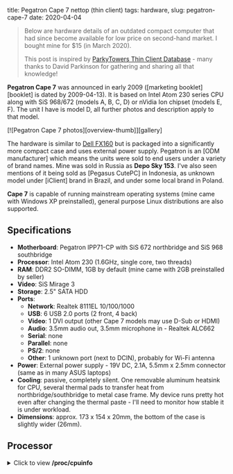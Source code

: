 title: Pegatron Cape 7 nettop (thin client)
tags: hardware,
slug: pegatron-cape-7
date: 2020-04-04

> Below are hardware details of an outdated compact computer that had since
> become available for low price on second-hand market. I bought mine for $15
> (in March 2020).
>
> This post is inspired by [ParkyTowers Thin Client
> Database](https://www.parkytowers.me.uk/thin/) - many thanks to David
> Parkinson for gathering and sharing all that knowledge!


**Pegatron Cape 7** was announced in early 2009 ([marketing booklet][booklet]
is dated by 2009-04-13). It is based on Intel Atom 230 series CPU along with
SiS 968/672 (models A, B, C, D) or nVidia Ion chipset (models E, F). The unit
I have is model D, all further photos and description apply to that model.

[![Pegatron Cape 7 photos][overview-thumb]][gallery]

The hardware is similar to [Dell
FX160](https://www.parkytowers.me.uk/thin/dell/fx160/) but is packaged into a
significantly more compact case and uses external power supply. Pegatron is an
[ODM manufacturer] which means the units were sold to end users under a
variety of brand names. Mine was sold in Russia as **Depo Sky 153**. I've also
seen mentions of it being sold as [Pegasus CutePC] in Indonesia, as unknown
model under [iClient] brand in Brazil, and under some local brand in Poland.

**Cape 7** is capable of running mainstream operating systems (mine came with
Windows XP preinstalled), general purpose Linux distributions are also
supported.


## Specifications

- **Motherboard**: Pegatron IPP71-CP with SiS 672 northbridge and SiS 968 southbridge
- **Processor**: Intel Atom 230 (1.6GHz, single core, two threads)
- **RAM**: DDR2 SO-DIMM, 1GB by default (mine came with 2GB preinstalled by seller)
- **Video**: SiS Mirage 3
- **Storage**: 2.5" SATA HDD
- **Ports**:
    - **Network**: Realtek 8111EL 10/100/1000
    - **USB**: 6 USB 2.0 ports (2 front, 4 back)
    - **Video**: 1 DVI output (other Cape 7 models may use D-Sub or HDMI)
    - **Audio**: 3.5mm audio out, 3.5mm microphone in - Realtek ALC662
    - **Serial**: none
    - **Parallel**: none
    - **PS/2**: none
    - **Other**: 1 unknown port (next to DCIN), probably for Wi-Fi antenna
- **Power**: External power supply - 19V DC, 2.1A, 5.5mm x 2.5mm connector
  (same as in many ASUS laptops)
- **Cooling**: passive, completely silent. One removable aluminum heatsink for
  CPU, several thermal pads to transfer heat from northbridge/southbridge to
  metal case frame. My device runs pretty hot even after changing the thermal
  paste - I'll need to monitor how stable it is under workload.
- **Dimensions**: approx. 173 x 154 x 20mm, the bottom of the case is
  slightly wider (26mm).


## Processor

<details>
<summary>Click to view <strong>/proc/cpuinfo</strong></summary>
```
processor	: 0
vendor_id	: GenuineIntel
cpu family	: 6
model		: 28
model name	: Intel(R) Atom(TM) CPU  230   @ 1.60GHz
stepping	: 2
microcode	: 0x218
cpu MHz		: 1599.527
cache size	: 512 KB
physical id	: 0
siblings	: 2
core id		: 0
cpu cores	: 1
apicid		: 0
initial apicid	: 0
fpu		: yes
fpu_exception	: yes
cpuid level	: 10
wp		: yes
flags		: fpu vme de pse tsc msr pae mce cx8 apic sep mtrr pge mca cmov
pat clflush dts acpi mmx fxsr sse sse2 ss ht tm pbe syscall nx lm constant_tsc
arch_perfmon pebs bts nopl cpuid aperfmperf pni dtes64 monitor ds_cpl tm2
ssse3 cx16 xtpr pdcm movbe lahf_lm dtherm
bugs		:
bogomips	: 3199.05
clflush size	: 64
cache_alignment	: 64
address sizes	: 32 bits physical, 48 bits virtual
power management:

processor	: 1
vendor_id	: GenuineIntel
cpu family	: 6
model		: 28
model name	: Intel(R) Atom(TM) CPU  230   @ 1.60GHz
stepping	: 2
microcode	: 0x218
cpu MHz		: 1599.365
cache size	: 512 KB
physical id	: 0
siblings	: 2
core id		: 0
cpu cores	: 1
apicid		: 1
initial apicid	: 1
fpu		: yes
fpu_exception	: yes
cpuid level	: 10
wp		: yes
flags		: fpu vme de pse tsc msr pae mce cx8 apic sep mtrr pge mca cmov
pat clflush dts acpi mmx fxsr sse sse2 ss ht tm pbe syscall nx lm constant_tsc
arch_perfmon pebs bts nopl cpuid aperfmperf pni dtes64 monitor ds_cpl tm2
ssse3 cx16 xtpr pdcm movbe lahf_lm dtherm
bugs		:
bogomips	: 3199.05
clflush size	: 64
cache_alignment	: 64
address sizes	: 32 bits physical, 48 bits virtual
power management:
```
</details>


## PCI

<details>
<summary>Click to view <strong>lspci -nn</strong></summary>
```
00:00.0 Host bridge [0600]: Silicon Integrated Systems [SiS] 671MX [1039:0671]
00:01.0 PCI bridge [0604]: Silicon Integrated Systems [SiS] AGP Port (virtual PCI-to-PCI bridge) [1039:0003]
00:02.0 ISA bridge [0601]: Silicon Integrated Systems [SiS] SiS968 [MuTIOL Media IO] [1039:0968] (rev 01)
00:02.5 IDE interface [0101]: Silicon Integrated Systems [SiS] 5513 IDE Controller [1039:5513] (rev 01)
00:03.0 USB controller [0c03]: Silicon Integrated Systems [SiS] USB 1.1 Controller [1039:7001] (rev 0f)
00:03.1 USB controller [0c03]: Silicon Integrated Systems [SiS] USB 1.1 Controller [1039:7001] (rev 0f)
00:03.3 USB controller [0c03]: Silicon Integrated Systems [SiS] USB 2.0 Controller [1039:7002]
00:05.0 IDE interface [0101]: Silicon Integrated Systems [SiS] SATA Controller / IDE mode [1039:1183] (rev 03)
00:06.0 PCI bridge [0604]: Silicon Integrated Systems [SiS] PCI-to-PCI bridge [1039:000a]
00:0f.0 Audio device [0403]: Silicon Integrated Systems [SiS] Azalia Audio Controller [1039:7502]
00:1f.0 PCI bridge [0604]: Silicon Integrated Systems [SiS] PCI-to-PCI bridge [1039:0004]
01:00.0 VGA compatible controller [0300]: Silicon Integrated Systems [SiS] 771/671 PCIE VGA Display Adapter [1039:6351] (rev 10)
02:00.0 Ethernet controller [0200]: Realtek Semiconductor Co., Ltd. RTL8111/8168/8411 PCI Express Gigabit Ethernet Controller [10ec:8168] (rev 03)
```
</details>


## Disassembly

The case can be opened without any tools. All visible screws are holding
internal components, not the cover. Bottom corners of the cover are easy to
get a grip of - pull gently on those and expand the opening until plastic
locks click open one by one.


## Expansion

**RAM**: The unit accepts a single DDR2 SO-DIMM. Default module can be easily
replaced with a larger one. I did not test with 4GB (DDR2 SO-DIMM of that size
is expensive!), but I've seen multiple reports of 2GB working fine. My unit
uses Kingston KVR800D2S6/2G module.

**Storage**: Cape 7 provides conventional SATA slot with enough space to fit a
laptop HDD or SATA SSD. Thick 12.5mm drives fit only when HDD bracket is
removed, but just barely - cover will be slightly bulged. Using SSD might not
provide the expected performance benefit because SATA bus appears to be
limited at 300 Mbps (37.6 MB/s) - numbers are from block diagram (page 15 of
the [booklet]).


## BIOS

BIOS is a standard AMI BIOS. Pressing **Del** at startup opens setup screen,
**F8** shows a shorter boot menu to select a device for one-off boot.

BIOS supports booting from USB devices and network boot. There are also
several configurable options for power management:

- Power On by PCI Devices
- Power On by RTC Alarm
- Restore on AC Power Loss

See also: [screenshots from BIOS setup][bios].


## Pictures

See [the gallery][gallery] or download individual images in high resolution:


- [Nettop overview - standing][outlook]
- [Nettop overview - lying][overview]
- [Front panel][front]
- [Back panel][back]
- [Open case][open]
- [Motherboard (front)][motherboard-front]
- [Motherboard (back)][motherboard-back]
- [Empty case (inside)][case]


<!-- internal links -->
[booklet]: {static}/resources/pegatron/booklet.pdf
[gallery]: {filename}/pages/pegatron-photos.md "More photos of Pegatron Cape 7"
[bios]: {filename}/pages/pegatron-bios.md
[overview-thumb]: {static}/resources/pegatron/thumb/0-overview.jpg
[overview]: {static}/resources/pegatron/img/0-overview.jpg
[outlook]: {static}/resources/pegatron/img/1-outlook.jpg
[front]: {static}/resources/pegatron/img/2-front.jpg
[back]: {static}/resources/pegatron/img/3-back.jpg
[open]: {static}/resources/pegatron/img/4-open.jpg
[motherboard-front]: {static}/resources/pegatron/img/5-motherboard-front.jpg
[motherboard-back]: {static}/resources/pegatron/img/6-motherboard-back.jpg
[case]: {static}/resources/pegatron/img/7-case.jpg

<!-- external links -->
[ODM manufacturer]: https://en.wikipedia.org/wiki/Original_design_manufacturer
[iClient]: https://produto.mercadolivre.com.br/MLB-1283040839-thin-cliente-intel-atom-memoria-ram-2gb-ddr2hd-160gb-c-w-_JM
[Pegasus CutePC]: https://forums.vrzone.com/singapore-marketplace-garage-sales/487593-wts-pegatron-cape-7-mini-net-pc-brand-new.html
